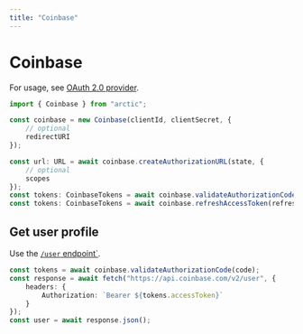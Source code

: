 ```yaml
---
title: "Coinbase"
---
```


# Coinbase

For usage, see [OAuth 2.0 provider](/guides/oauth2).

```ts
import { Coinbase } from "arctic";

const coinbase = new Coinbase(clientId, clientSecret, {
	// optional
	redirectURI
});
```

```ts
const url: URL = await coinbase.createAuthorizationURL(state, {
	// optional
	scopes
});
const tokens: CoinbaseTokens = await coinbase.validateAuthorizationCode(code);
const tokens: CoinbaseTokens = await coinbase.refreshAccessToken(refreshToken);
```

## Get user profile

Use the [`/user` endpoint`](https://docs.cloud.coinbase.com/sign-in-with-coinbase/docs/api-users#show-current-user).

```ts
const tokens = await coinbase.validateAuthorizationCode(code);
const response = await fetch("https://api.coinbase.com/v2/user", {
	headers: {
		Authorization: `Bearer ${tokens.accessToken}`
	}
});
const user = await response.json();
```

